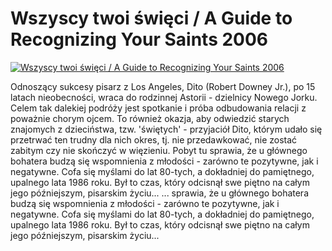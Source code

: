 Wszyscy twoi święci / A Guide to Recognizing Your Saints 2006 
=============
[![Wszyscy twoi święci / A Guide to Recognizing Your Saints 2006 ](http://vidos.pl/images/player.gif)](http://vidos.pl/wszyscy-twoi-swieci-a-guide-to-recognizing-your-saints-2006)

 Odnoszący sukcesy pisarz z Los Angeles, Dito (Robert Downey Jr.), po 15 latach nieobecności, wraca do rodzinnej Astorii - dzielnicy Nowego Jorku. Celem tak dalekiej podróży jest spotkanie i próba odbudowania relacji z poważnie chorym ojcem. To również okazja, aby odwiedzić starych znajomych z dzieciństwa, tzw. 'świętych' - przyjaciół Dito, którym udało się przetrwać ten trudny dla nich okres, tj. nie przedawkować, nie zostać zabitym czy nie skończyć w więzieniu. Pobyt tu sprawia, że u głównego bohatera budzą się wspomnienia z młodości - zarówno te pozytywne, jak i negatywne. Cofa się myślami do lat 80-tych, a dokładniej do pamiętnego, upalnego lata 1986 roku. Był to czas, który odcisnął swe piętno na całym jego późniejszym, pisarskim życiu...  ... sprawia, że u głównego bohatera budzą się wspomnienia z młodości - zarówno te pozytywne, jak i negatywne. Cofa się myślami do lat 80-tych, a dokładniej do pamiętnego, upalnego lata 1986 roku. Był to czas, który odcisnął swe piętno na całym jego późniejszym, pisarskim życiu...
